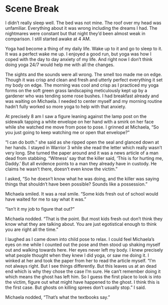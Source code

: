 #  Scene Break

I didn’t really sleep well. The bed was not mine. The roof over my head was
unfamiliar. Everything about it was wrong including the dreams I had. The
nightmares were constant but that night they’d been almost weak in comparison. I
still started awake at 4 AM.

Yoga had become a thing of my daily life. Wake up to it and go to sleep to it.
It was a perfect wake me up. I enjoyed a good run, but yoga was how I coped with
the day to day anxiety of my life. And right now I don’t think doing yoga 24/7
would help me with all the changes.

The sights and the sounds were all wrong. The smell too made me on edge. Though
it was crisp and clean and fresh and utterly perfect everything it set my body
on edge. The morning was cool and crisp as I practiced my yoga forms on the soft
green grass landscaping meticulously kept up by a gardener who was tending some
rose bushes. I had breakfast already and was waiting on Michaela. I needed to
center myself and my morning routine hadn’t fully worked so more yoga to help
with that anxiety.

At precisely 8 am I saw a figure leaning against the lamp post on the sidewalk
tapping a white envelope on her hand with a smirk on her face while she watched
me move from pose to pose. I grinned at Michaela, “So you just going to keep
watching me or open that envelope?”

“I can do both.” she said as she ripped open the seal and glanced down at her
hands. I stayed in Warrior 3 while she read the letter which really wasn’t very
long. She turned the paper around and it was a news article of a man dead from
stabbing. “Witness’ say that the killer said, ‘This is for hurting me, Daddy.’
But all evidence points to a man they already have in custody. He claims he
wasn’t there, doesn’t even know the victim.”

I asked, “So he doesn’t know what he was doing, and the killer was saying things
that shouldn’t have been possible? Sounds like a possession.”

Michaela smiled. It was a real smile. “Some kids fresh out of school would have
waited for me to say what it was.”

“Isn’t it my job to figure that out?”

Michaela nodded. “That is the point. But most kids fresh out don’t think they
know what they are talking about. You are just egotistical enough to think you
are right all the time.”

I laughed as I came down into child pose to relax. I could feel Michaela’s eyes
on me while I counted out the pose and then stood up shaking myself out and
walking towards here. Her eyes never left my body. I knew precisely what people
thought when they knew I did yoga, or saw me doing it. I winked at her and took
the paper from her to read the article myself. “I’m not always right. But I see
things differently. But this leaves us at an dead end which is why they chose
the case I’m sure. He can’t remember doing it which means the ghost has left
him. So I guess the first place to look is into the victim, figure out what
might have happened to the ghost. I think this is the first case. But ghosts on
killing sprees don’t usually stop.” I said.

Michaela nodded, “That’s what the textbooks say.”


